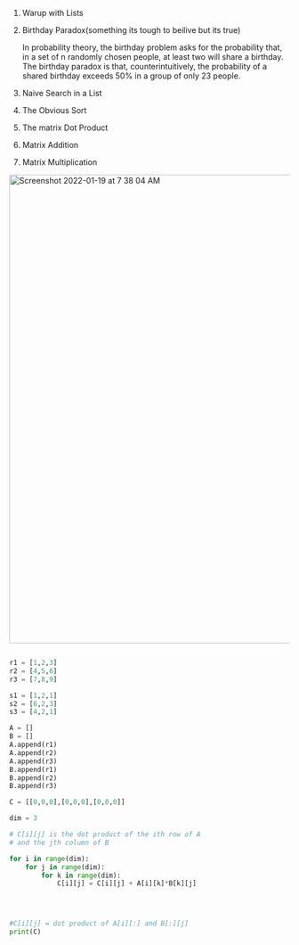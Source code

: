 1. Warup with Lists 

2. Birthday Paradox(something its tough to beilive but its true)

    In probability theory, the birthday problem asks for the probability that, in a set of n randomly chosen people, at least two will share a birthday. The 
    birthday   paradox is that, counterintuitively, the probability of a shared birthday exceeds 50% in a group of only 23 people.

3. Naive Search in a List

4. The Obvious Sort

5. The matrix Dot Product

6. Matrix Addition



7. Matrix Multiplication
<img width="841" alt="Screenshot 2022-01-19 at 7 38 04 AM" src="https://user-images.githubusercontent.com/52348635/150050188-8e574839-4607-4232-bb3c-f640a6034601.png">



```python

r1 = [1,2,3]
r2 = [4,5,6]
r3 = [7,8,9]

s1 = [1,2,1]
s2 = [6,2,3]
s3 = [4,2,1]

A = []
B = []
A.append(r1)
A.append(r2)
A.append(r3)
B.append(r1)
B.append(r2)
B.append(r3)

C = [[0,0,0],[0,0,0],[0,0,0]]

dim = 3

# C[i][j] is the dot product of the ith row of A
# and the jth column of B

for i in range(dim):
    for j in range(dim):
        for k in range(dim):
            C[i][j] = C[i][j] + A[i][k]*B[k][j]
        



#C[i][j] = dot product of A[i][:] and B[:][j]
print(C)

```
